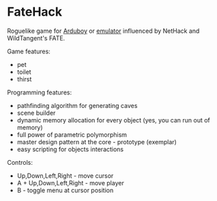 # FateHack
Roguelike game for [Arduboy](https://arduboy.com/) or [emulator](https://github.com/felipemanga/ProjectABE/releases/latest) influenced by NetHack and WildTangent's FATE.

Game features:
* pet
* toilet
* thirst

Programming features:
* pathfinding algorithm for generating caves
* scene builder
* dynamic memory allocation for every object (yes, you can run out of memory)
* full power of parametric polymorphism
* master design pattern at the core - prototype (exemplar)
* easy scripting for objects interactions

Controls:
* Up,Down,Left,Right - move cursor
* A + Up,Down,Left,Right - move player
* B - toggle menu at cursor position

